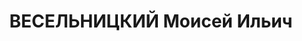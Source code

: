 ---
title: ВЕСЕЛЬНИЦКИЙ Моисей Ильич
description: 'Род. в 1906, Мелитопольский окр., с. Михайловка, еврей. Проживал: г.
  Ростов-на -Дону. Помошник начальника цеха №2 завода Ростсельмаш.

  Арестован УНКВД АЧК 22.02.1937. Обв. по ст.ст. 58-8, 58-7, 58-11 УК PCФСР за участие
  в контрреволюционной организации. Приговор: выездная сессия ВК ВС СССР в г. Ростове-на-Дону,
  10.06.1937 – ВМН. Расстрелян 10.06.1937, в г.Ростове-на-Дону.

  Реабилитирован ВК ВС СССР 04.04.1956 за отсутствием состава преступления'
---